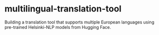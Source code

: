 # multilingual-translation-tool
 Building a translation tool that supports multiple European languages using pre-trained Helsinki-NLP models from Hugging Face.
